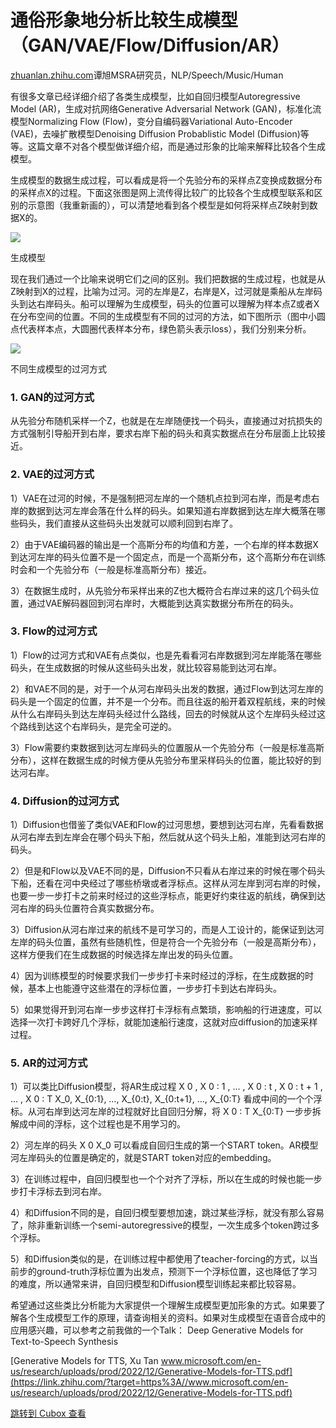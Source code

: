 # 通俗形象地分析比较生成模型（GAN/VAE/Flow/Diffusion/AR）

[zhuanlan.zhihu.com](https://zhuanlan.zhihu.com/p/591881660)谭旭MSRA研究员，NLP/Speech/Music/Human

有很多文章已经详细介绍了各类生成模型，比如自回归模型Autoregressive Model (AR)，生成对抗网络Generative Adversarial Network (GAN)，标准化流模型Normalizing Flow (Flow)，变分自编码器Variational Auto-Encoder (VAE)，去噪扩散模型Denoising Diffusion Probablistic Model (Diffusion)等等。这篇文章不对各个模型做详细介绍，而是通过形象的比喻来解释比较各个生成模型。

生成模型的数据生成过程，可以看成是将一个先验分布的采样点Z变换成数据分布的采样点X的过程。下面这张图是网上流传得比较广的比较各个生成模型联系和区别的示意图（我重新画的），可以清楚地看到各个模型是如何将采样点Z映射到数据X的。

![](https://cubox.pro/c/filters:no_upscale()?imageUrl=https%3A%2F%2Fpic3.zhimg.com%2Fv2-bf8426f8f6dc625763eed684c7acc55a_b.jpg&valid=false)

生成模型

现在我们通过一个比喻来说明它们之间的区别。我们把数据的生成过程，也就是从Z映射到X的过程，比喻为过河。河的左岸是Z，右岸是X，过河就是乘船从左岸码头到达右岸码头。船可以理解为生成模型，码头的位置可以理解为样本点Z或者X在分布空间的位置。不同的生成模型有不同的过河的方法，如下图所示（图中小圆点代表样本点，大圆圈代表样本分布，绿色箭头表示loss），我们分别来分析。

![](https://cubox.pro/c/filters:no_upscale()?imageUrl=https%3A%2F%2Fpic4.zhimg.com%2Fv2-12cadb3169e9d6be644d6436c4c15e0b_b.jpg&valid=false)

不同生成模型的过河方式

### **1\. GAN的过河方式**

从先验分布随机采样一个Z，也就是在左岸随便找一个码头，直接通过对抗损失的方式强制引导船开到右岸，要求右岸下船的码头和真实数据点在分布层面上比较接近。

### 2\. VAE的过河方式

1）VAE在过河的时候，不是强制把河左岸的一个随机点拉到河右岸，而是考虑右岸的数据到达河左岸会落在什么样的码头。如果知道右岸数据到达左岸大概落在哪些码头，我们直接从这些码头出发就可以顺利回到右岸了。

2）由于VAE编码器的输出是一个高斯分布的均值和方差，一个右岸的样本数据X到达河左岸的码头位置不是一个固定点，而是一个高斯分布，这个高斯分布在训练时会和一个先验分布（一般是标准高斯分布）接近。

3）在数据生成时，从先验分布采样出来的Z也大概符合右岸过来的这几个码头位置，通过VAE解码器回到河右岸时，大概能到达真实数据分布所在的码头。

### 3\. Flow的过河方式

1）Flow的过河方式和VAE有点类似，也是先看看河右岸数据到河左岸能落在哪些码头，在生成数据的时候从这些码头出发，就比较容易能到达河右岸。

2）和VAE不同的是，对于一个从河右岸码头出发的数据，通过Flow到达河左岸的码头是一个固定的位置，并不是一个分布。而且往返的船开着双程航线，来的时候从什么右岸码头到达左岸码头经过什么路线，回去的时候就从这个左岸码头经过这个路线到达这个右岸码头，是完全可逆的。

3）Flow需要约束数据到达河左岸码头的位置服从一个先验分布（一般是标准高斯分布），这样在数据生成的时候方便从先验分布里采样码头的位置，能比较好的到达河右岸。

### 4\. Diffusion的过河方式

1）Diffusion也借鉴了类似VAE和Flow的过河思想，要想到达河右岸，先看看数据从河右岸去到左岸会在哪个码头下船，然后就从这个码头上船，准能到达河右岸的码头。

2）但是和Flow以及VAE不同的是，Diffusion不只看从右岸过来的时候在哪个码头下船，还看在河中央经过了哪些桥墩或者浮标点。这样从河左岸到河右岸的时候，也要一步一步打卡之前来时经过的这些浮标点，能更好约束往返的航线，确保到达河右岸的码头位置符合真实数据分布。

3）Diffusion从河右岸过来的航线不是可学习的，而是人工设计的，能保证到达河左岸的码头位置，虽然有些随机性，但是符合一个先验分布（一般是高斯分布），这样方便我们在生成数据的时候选择左岸出发的码头位置。

4）因为训练模型的时候要求我们一步步打卡来时经过的浮标，在生成数据的时候，基本上也能遵守这些潜在的浮标位置，一步步打卡到达右岸码头。

5）如果觉得开到河右岸一步步这样打卡浮标有点繁琐，影响船的行进速度，可以选择一次打卡跨好几个浮标，就能加速船行速度，这就对应diffusion的加速采样过程。

### 5\. AR的过河方式

1）可以类比Diffusion模型，将AR生成过程 X 0 , X 0 : 1 , … , X 0 : t , X 0 : t \+ 1 , … , X 0 : T X\_0, X\_{0:1}, …, X\_{0:t}, X\_{0:t+1}, …, X\_{0:T} 看成中间的一个个浮标。从河右岸到达河左岸的过程就好比自回归分解，将 X 0 : T X\_{0:T} 一步步拆解成中间的浮标，这个过程也是不用学习的。

2）河左岸的码头 X 0 X\_0 可以看成自回归生成的第一个START token。AR模型河左岸码头的位置是确定的，就是START token对应的embedding。

3）在训练过程中，自回归模型也一个个对齐了浮标，所以在生成的时候也能一步步打卡浮标去到河右岸。

4）和Diffusion不同的是，自回归模型要想加速，跳过某些浮标，就没有那么容易了，除非重新训练一个semi-autoregressive的模型，一次生成多个token跨过多个浮标。

5）和Diffusion类似的是，在训练过程中都使用了teacher-forcing的方式，以当前步的ground-truth浮标位置为出发点，预测下一个浮标位置，这也降低了学习的难度，所以通常来讲，自回归模型和Diffusion模型训练起来都比较容易。

希望通过这些类比分析能为大家提供一个理解生成模型更加形象的方式。如果要了解各个生成模型工作的原理，请查询相关的资料。如果对生成模型在语音合成中的应用感兴趣，可以参考之前我做的一个Talk： Deep Generative Models for Text-to-Speech Synthesis

[Generative Models for TTS, Xu Tan www.microsoft.com/en-us/research/uploads/prod/2022/12/Generative-Models-for-TTS.pdf](https://link.zhihu.com/?target=https%3A//www.microsoft.com/en-us/research/uploads/prod/2022/12/Generative-Models-for-TTS.pdf)

[跳转到 Cubox 查看](https://cubox.pro/my/card?id=7115683908196238568)